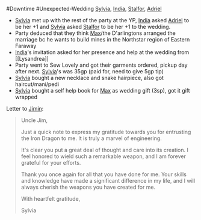 #Downtime #Unexpected-Wedding
[Sylvia](PCs/Past/Sylvia.md), [India](PCs/Current/India.md), [Stalfor](PCs/Current/Stalfor.md), [Adriel](PCs/Current/Adriel.md)

- [Sylvia](PCs/Past/Sylvia.md) met up with the rest of the party at the YP, [India](PCs/Current/India.md) asked [Adriel](PCs/Current/Adriel.md) to be her +1 and [Sylvia](PCs/Past/Sylvia.md) asked [Stalfor](PCs/Current/Stalfor.md) to be her +1 to the wedding.
- Party deduced that they think [Max](NPCs/Deceased/Max.md)/the D'arlingtons arranged the marriage bc he wants to build mines in the Northstar region of Eastern Faraway
- [India](PCs/Current/India.md)'s invitation asked for her presence and help at the wedding from [[Lysandrea]]
- Party went to Sew Lovely and got their garments ordered, pickup day after next. [Sylvia](PCs/Past/Sylvia.md)'s was 35gp (paid for, need to give 5gp tip)
- [Sylvia](PCs/Past/Sylvia.md) bought a new necklace and snake hairpiece, also got haircut/mani/pedi
- [Sylvia](PCs/Past/Sylvia.md) bought a self help book for [Max](NPCs/Deceased/Max.md) as wedding gift (3sp), got it gift wrapped

Letter to [Jimin](NPCs/Living/Jimin.md):
> Uncle Jim,
> 
> Just a quick note to express my gratitude towards you for entrusting the Iron Dragon to me. It is truly a marvel of engineering.
> 
> It's clear you put a great deal of thought and care into its creation. I feel honored to wield such a remarkable weapon, and I am forever grateful for your efforts.
> 
> Thank you once again for all that you have done for me. Your skills and knowledge have made a significant difference in my life, and I will always cherish the weapons you have created for me.
> 
> With heartfelt gratitude,
> 
> Sylvia